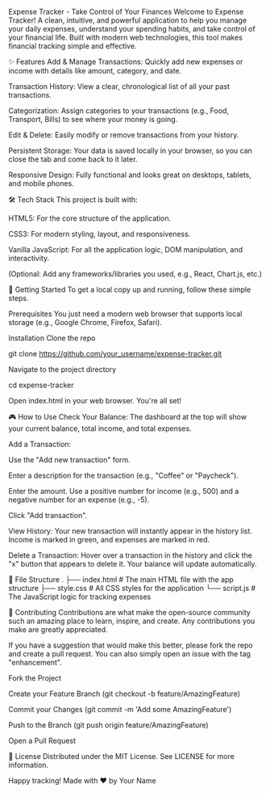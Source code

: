 Expense Tracker - Take Control of Your Finances
Welcome to Expense Tracker! A clean, intuitive, and powerful application to help you manage your daily expenses, understand your spending habits, and take control of your financial life. Built with modern web technologies, this tool makes financial tracking simple and effective.

✨ Features
Add & Manage Transactions: Quickly add new expenses or income with details like amount, category, and date.

Transaction History: View a clear, chronological list of all your past transactions.

Categorization: Assign categories to your transactions (e.g., Food, Transport, Bills) to see where your money is going.

Edit & Delete: Easily modify or remove transactions from your history.

Persistent Storage: Your data is saved locally in your browser, so you can close the tab and come back to it later.

Responsive Design: Fully functional and looks great on desktops, tablets, and mobile phones.

🛠️ Tech Stack
This project is built with:

HTML5: For the core structure of the application.

CSS3: For modern styling, layout, and responsiveness.

Vanilla JavaScript: For all the application logic, DOM manipulation, and interactivity.

(Optional: Add any frameworks/libraries you used, e.g., React, Chart.js, etc.)

🚀 Getting Started
To get a local copy up and running, follow these simple steps.

Prerequisites
You just need a modern web browser that supports local storage (e.g., Google Chrome, Firefox, Safari).

Installation
Clone the repo

git clone https://github.com/your_username/expense-tracker.git

Navigate to the project directory

cd expense-tracker

Open index.html in your web browser. You're all set!

🎮 How to Use
Check Your Balance: The dashboard at the top will show your current balance, total income, and total expenses.

Add a Transaction:

Use the "Add new transaction" form.

Enter a description for the transaction (e.g., "Coffee" or "Paycheck").

Enter the amount. Use a positive number for income (e.g., 500) and a negative number for an expense (e.g., -5).

Click "Add transaction".

View History: Your new transaction will instantly appear in the history list. Income is marked in green, and expenses are marked in red.

Delete a Transaction: Hover over a transaction in the history and click the "x" button that appears to delete it. Your balance will update automatically.

📂 File Structure
.
├── index.html      # The main HTML file with the app structure
├── style.css       # All CSS styles for the application
└── script.js       # The JavaScript logic for tracking expenses

🤝 Contributing
Contributions are what make the open-source community such an amazing place to learn, inspire, and create. Any contributions you make are greatly appreciated.

If you have a suggestion that would make this better, please fork the repo and create a pull request. You can also simply open an issue with the tag "enhancement".

Fork the Project

Create your Feature Branch (git checkout -b feature/AmazingFeature)

Commit your Changes (git commit -m 'Add some AmazingFeature')

Push to the Branch (git push origin feature/AmazingFeature)

Open a Pull Request

📄 License
Distributed under the MIT License. See LICENSE for more information.

Happy tracking! Made with ❤️ by Your Name

